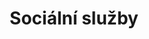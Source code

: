 ---
title: Sociální služby
campaignCategoryUid: 2018-komunalni
campaignGroupUid: volby-2018
uid: socialni-sluzby
order: 7
garant: jan.mejsnar
redmine: 28137
img: program/otevrena-radnice.jpg
intro: >
  
---